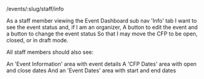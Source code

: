 /events/:slug/staff/info

As a staff member viewing the Event Dashboard sub nav 'Info' tab
I want to see the event status and, if I am an organizer,
A button to edit the event and a button to change the event status
So that I may move the CFP to be open, closed, or in draft mode.

All staff members should also see:

An 'Event Information' area with event details
A 'CFP Dates' area with open and close dates
And an 'Event Dates' area with start and end dates
